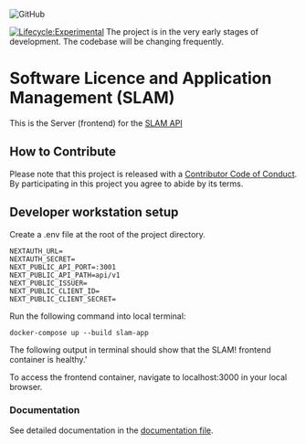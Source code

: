 <!-- @format -->

![GitHub](https://img.shields.io/github/license/bcgov/citz-imb)

[![Lifecycle:Experimental](https://img.shields.io/badge/Lifecycle-Experimental-339999)](Redirect-URL)
The project is in the very early stages of development. The codebase will be changing frequently.

# Software Licence and Application Management (SLAM)

This is the Server (frontend) for the [SLAM API](https://github.com/bcgov/citz-imb-slam-api)

## How to Contribute

Please note that this project is released with a [Contributor Code of Conduct](Code_of_Conduct.md). By participating in this project you agree to abide by its terms.

## Developer workstation setup

Create a .env file at the root of the project directory.

```
NEXTAUTH_URL=
NEXTAUTH_SECRET=
NEXT_PUBLIC_API_PORT=:3001
NEXT_PUBLIC_API_PATH=api/v1
NEXT_PUBLIC_ISSUER=
NEXT_PUBLIC_CLIENT_ID=
NEXT_PUBLIC_CLIENT_SECRET=
```

Run the following command into local terminal:

```
docker-compose up --build slam-app
```

The following output in terminal should show that the SLAM! frontend container is healthy.'

To access the frontend container, navigate to localhost:3000 in your local browser.

### Documentation

See detailed documentation in the [documentation file](/docs/readme.md).

